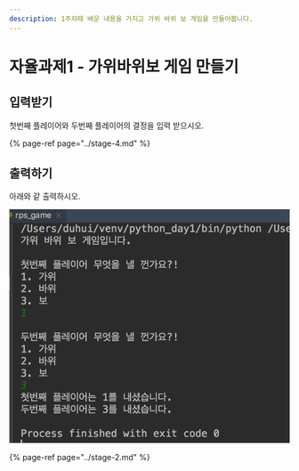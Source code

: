 ```yaml
---
description: 1주차때 배운 내용을 가지고 가위 바위 보 게임을 만들어봅니다.
---
```


# 자율과제1 - 가위바위보 게임 만들기

## 입력받기

첫번째 플레이어와 두번째 플레이어의 결정을 입력 받으시오.

{% page-ref page="../stage-4.md" %}

## 출력하기

아래와 같 출력하시오.

![&#xAC00;&#xC704; &#xBC14;&#xC704; &#xBCF4; &#xAC8C;&#xC784; &#xCD9C;&#xB825; &#xBAA8;&#xC2B5;](../../.gitbook/assets/image%20%2882%29.png)

{% page-ref page="../stage-2.md" %}



